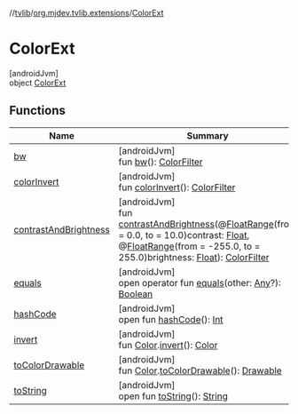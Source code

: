 //[tvlib](../../../index.md)/[org.mjdev.tvlib.extensions](../index.md)/[ColorExt](index.md)

# ColorExt

[androidJvm]\
object [ColorExt](index.md)

## Functions

| Name | Summary |
|---|---|
| [bw](bw.md) | [androidJvm]<br>fun [bw](bw.md)(): [ColorFilter](https://developer.android.com/reference/kotlin/androidx/compose/ui/graphics/ColorFilter.html) |
| [colorInvert](color-invert.md) | [androidJvm]<br>fun [colorInvert](color-invert.md)(): [ColorFilter](https://developer.android.com/reference/kotlin/androidx/compose/ui/graphics/ColorFilter.html) |
| [contrastAndBrightness](contrast-and-brightness.md) | [androidJvm]<br>fun [contrastAndBrightness](contrast-and-brightness.md)(@[FloatRange](https://developer.android.com/reference/kotlin/androidx/annotation/FloatRange.html)(from = 0.0, to = 10.0)contrast: [Float](https://kotlinlang.org/api/latest/jvm/stdlib/kotlin/-float/index.html), @[FloatRange](https://developer.android.com/reference/kotlin/androidx/annotation/FloatRange.html)(from = -255.0, to = 255.0)brightness: [Float](https://kotlinlang.org/api/latest/jvm/stdlib/kotlin/-float/index.html)): [ColorFilter](https://developer.android.com/reference/kotlin/androidx/compose/ui/graphics/ColorFilter.html) |
| [equals](../../org.mjdev.tvlib.webscrapper.select/-element-not-found-exception/index.md#585090901%2FFunctions%2F-1596939238) | [androidJvm]<br>open operator fun [equals](../../org.mjdev.tvlib.webscrapper.select/-element-not-found-exception/index.md#585090901%2FFunctions%2F-1596939238)(other: [Any](https://kotlinlang.org/api/latest/jvm/stdlib/kotlin/-any/index.html)?): [Boolean](https://kotlinlang.org/api/latest/jvm/stdlib/kotlin/-boolean/index.html) |
| [hashCode](../../org.mjdev.tvlib.webscrapper.select/-element-not-found-exception/index.md#1794629105%2FFunctions%2F-1596939238) | [androidJvm]<br>open fun [hashCode](../../org.mjdev.tvlib.webscrapper.select/-element-not-found-exception/index.md#1794629105%2FFunctions%2F-1596939238)(): [Int](https://kotlinlang.org/api/latest/jvm/stdlib/kotlin/-int/index.html) |
| [invert](invert.md) | [androidJvm]<br>fun [Color](https://developer.android.com/reference/kotlin/androidx/compose/ui/graphics/Color.html).[invert](invert.md)(): [Color](https://developer.android.com/reference/kotlin/androidx/compose/ui/graphics/Color.html) |
| [toColorDrawable](to-color-drawable.md) | [androidJvm]<br>fun [Color](https://developer.android.com/reference/kotlin/androidx/compose/ui/graphics/Color.html).[toColorDrawable](to-color-drawable.md)(): [Drawable](https://developer.android.com/reference/kotlin/android/graphics/drawable/Drawable.html) |
| [toString](../../org.mjdev.tvlib.webscrapper.select/-element-not-found-exception/index.md#1616463040%2FFunctions%2F-1596939238) | [androidJvm]<br>open fun [toString](../../org.mjdev.tvlib.webscrapper.select/-element-not-found-exception/index.md#1616463040%2FFunctions%2F-1596939238)(): [String](https://kotlinlang.org/api/latest/jvm/stdlib/kotlin/-string/index.html) |

